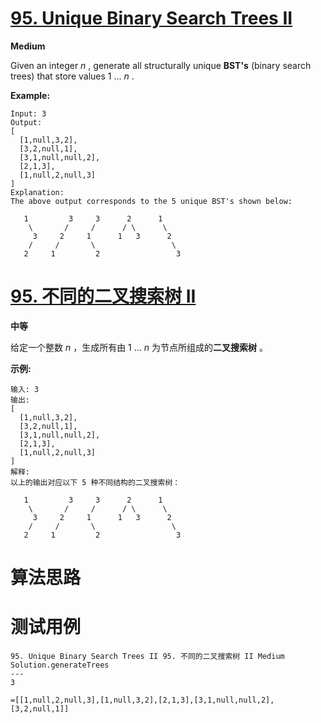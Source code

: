 # [95. Unique Binary Search Trees II][enTitle]

**Medium**

Given an integer  *n* , generate all structurally unique **BST's**  (binary search trees) that store values 1 ...  *n* .

**Example:** 

```
Input: 3
Output:
[
  [1,null,3,2],
  [3,2,null,1],
  [3,1,null,null,2],
  [2,1,3],
  [1,null,2,null,3]
]
Explanation:
The above output corresponds to the 5 unique BST's shown below:

   1         3     3      2      1
    \       /     /      / \      \
     3     2     1      1   3      2
    /     /       \                 \
   2     1         2                 3

```
# [95. 不同的二叉搜索树 II][cnTitle]

**中等**

给定一个整数  *n* ，生成所有由 1 ...  *n*  为节点所组成的**二叉搜索树** 。

**示例:** 

```
输入: 3
输出:
[
  [1,null,3,2],
  [3,2,null,1],
  [3,1,null,null,2],
  [2,1,3],
  [1,null,2,null,3]
]
解释:
以上的输出对应以下 5 种不同结构的二叉搜索树：

   1         3     3      2      1
    \       /     /      / \      \
     3     2     1      1   3      2
    /     /       \                 \
   2     1         2                 3

```


# 算法思路

# 测试用例
```
95. Unique Binary Search Trees II 95. 不同的二叉搜索树 II Medium
Solution.generateTrees
---
3

=[[1,null,2,null,3],[1,null,3,2],[2,1,3],[3,1,null,null,2],[3,2,null,1]]
```

[enTitle]: https://leetcode.com/problems/unique-binary-search-trees-ii/
[cnTitle]: https://leetcode-cn.com/problems/unique-binary-search-trees-ii/
